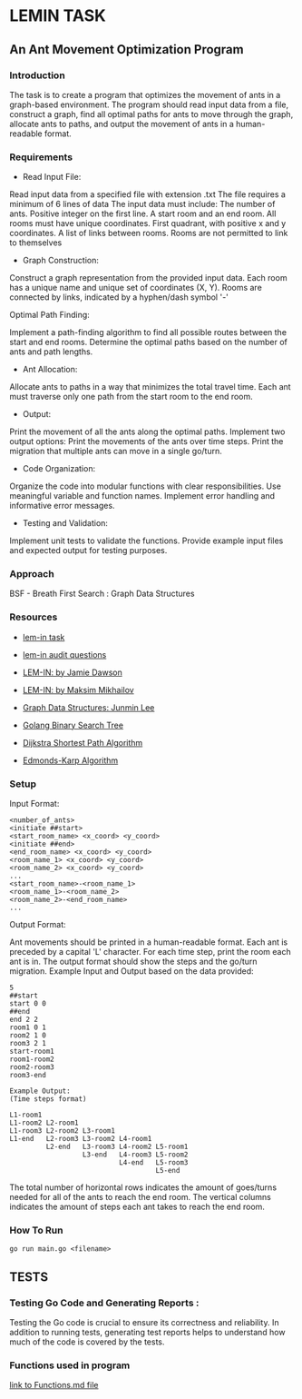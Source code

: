 # LEMIN TASK

## An Ant Movement Optimization Program

### Introduction

The task is to create a program that optimizes the movement of ants in a graph-based environment. The program should read input data from a file, construct a graph, find all optimal paths for ants to move through the graph, allocate ants to paths, and output the movement of ants in a human-readable format.

### Requirements

- Read Input File:

Read input data from a specified file with extension .txt
The file requires a minimum of 6 lines of data
The input data must include:
The number of ants. Positive integer on the first line.
A start room and an end room.
All rooms must have unique coordinates. First quadrant, with positive x and y coordinates.
A list of links between rooms.
Rooms are not permitted to link to themselves

- Graph Construction:

Construct a graph representation from the provided input data.
Each room has a unique name and unique set of coordinates (X, Y).
Rooms are connected by links, indicated by a hyphen/dash symbol '-'

Optimal Path Finding:

Implement a path-finding algorithm to find all possible routes between the start and end rooms.
Determine the optimal paths based on the number of ants and path lengths.

- Ant Allocation:

Allocate ants to paths in a way that minimizes the total travel time.
Each ant must traverse only one path from the start room to the end room.

- Output:

Print the movement of all the ants along the optimal paths.
Implement two output options:
Print the movements of the ants over time steps.
Print the migration that multiple ants can move in a single go/turn.

- Code Organization:

Organize the code into modular functions with clear responsibilities.
Use meaningful variable and function names.
Implement error handling and informative error messages.

- Testing and Validation:

Implement unit tests to validate the functions.
Provide example input files and expected output for testing purposes.

### Approach

BSF - Breath First Search : Graph Data Structures

### Resources

- [lem-in task](https://learn.01founders.co/intra/london/div-01/lem-in?event=138)

- [lem-in audit questions](https://github.com/01-edu/public/tree/master/subjects/lem-in)

- [LEM-IN: by Jamie Dawson](https://medium.com/@jamierobertdawson/lem-in-finding-all-the-paths-and-deciding-which-are-worth-it-2503dffb893)

- [LEM-IN: by Maksim Mikhailov](https://mer.pw/projects/lem-in)

- [Graph Data Structures: Junmin Lee](https://www.youtube.com/watch?v=JPD1OVgoa0Q)

- [Golang Binary Search Tree](https://www.youtube.com/watch?v=D3XlKCii7L4)

- [Dijkstra Shortest Path Algorithm](https://www.youtube.com/watch?v=pVfj6mxhdMw)

- [Edmonds-Karp Algorithm](https://youtu.be/RppuJYwlcI8)

### Setup

Input Format:

```
<number_of_ants>
<initiate ##start>
<start_room_name> <x_coord> <y_coord>
<initiate ##end>
<end_room_name> <x_coord> <y_coord>
<room_name_1> <x_coord> <y_coord>
<room_name_2> <x_coord> <y_coord>
...
<start_room_name>-<room_name_1>
<room_name_1>-<room_name_2>
<room_name_2>-<end_room_name>
...
```

Output Format:

Ant movements should be printed in a human-readable format.
Each ant is preceded by a capital 'L' character.
For each time step, print the room each ant is in.
The output format should show the steps and the go/turn migration.
Example Input and Output based on the data provided:

```
5
##start
start 0 0
##end
end 2 2
room1 0 1
room2 1 0
room3 2 1
start-room1
room1-room2
room2-room3
room3-end

Example Output:
(Time steps format)

L1-room1
L1-room2 L2-room1
L1-room3 L2-room2 L3-room1
L1-end   L2-room3 L3-room2 L4-room1
         L2-end   L3-room3 L4-room2 L5-room1
                  L3-end   L4-room3 L5-room2
                           L4-end   L5-room3
                                    L5-end
```

The total number of horizontal rows indicates the amount of goes/turns needed for all of the ants to reach the end room.
The vertical columns indicates the amount of steps each ant takes to reach the end room.

### How To Run

```
go run main.go <filename>
```

## TESTS

<!-- This document provides an explanation of the test cases for all functions in the `lemin` package. -->
<!-- [link to Tests.md file](/errhand/Tests.md) -->

### Testing Go Code and Generating Reports :

Testing the Go code is crucial to ensure its correctness and reliability. In addition to running tests, generating test reports helps to understand how much of the code is covered by the tests.

### Functions used in program

[link to Functions.md file](/functions/Functions.md)
